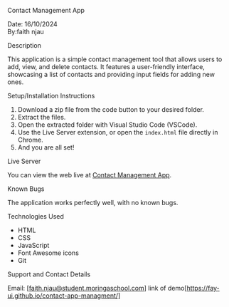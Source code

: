  Contact Management App

Date: 16/10/2024  
By:faith njau

 Description

This application is a simple contact management tool that allows users to add, view, and delete contacts. It features a user-friendly interface, showcasing a list of contacts and providing input fields for adding new ones.

Setup/Installation Instructions

1. Download a zip file from the code button to your desired folder.
2. Extract the files.
3. Open the extracted folder with Visual Studio Code (VSCode).
4. Use the Live Server extension, or open the `index.html` file directly in Chrome.
5. And you are all set!

Live Server

You can view the web live at [Contact Management App](https://github.com/fay-ui/contact-app-).

 Known Bugs

The application works perfectly well, with no known bugs.

Technologies Used

- HTML
- CSS
- JavaScript
- Font Awesome icons
- Git

 Support and Contact Details

Email: [faith.njau@student.moringaschool.com]
link of demo[https://fay-ui.github.io/contact-app-managment/]


